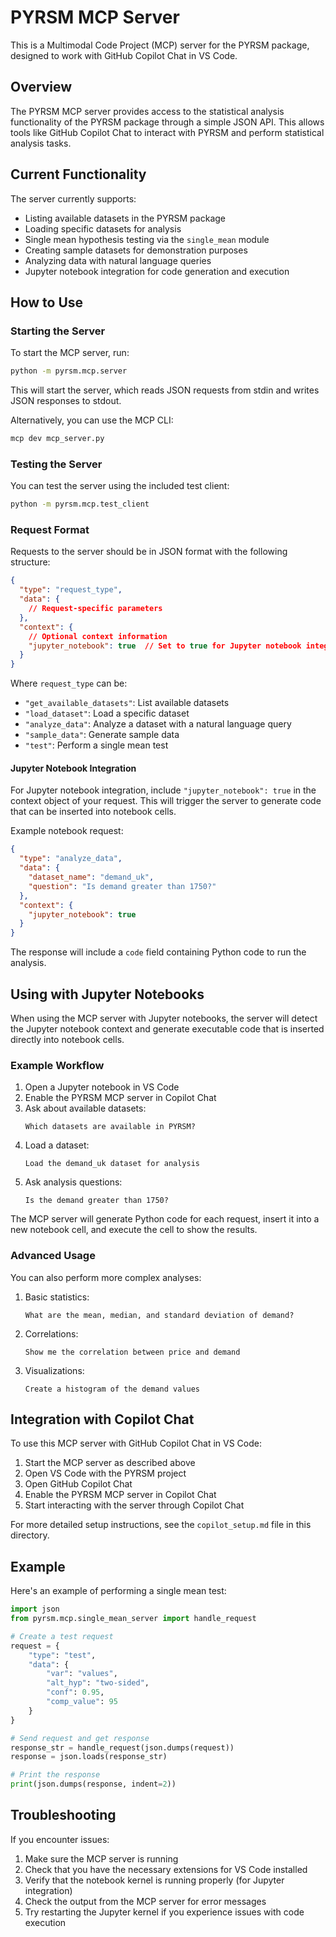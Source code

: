 # PYRSM MCP Server

This is a Multimodal Code Project (MCP) server for the PYRSM package, designed to work with GitHub Copilot Chat in VS Code.

## Overview

The PYRSM MCP server provides access to the statistical analysis functionality of the PYRSM package through a simple JSON API. This allows tools like GitHub Copilot Chat to interact with PYRSM and perform statistical analysis tasks.

## Current Functionality

The server currently supports:

- Listing available datasets in the PYRSM package
- Loading specific datasets for analysis
- Single mean hypothesis testing via the `single_mean` module
- Creating sample datasets for demonstration purposes
- Analyzing data with natural language queries
- Jupyter notebook integration for code generation and execution

## How to Use

### Starting the Server

To start the MCP server, run:

```bash
python -m pyrsm.mcp.server
```

This will start the server, which reads JSON requests from stdin and writes JSON responses to stdout.

Alternatively, you can use the MCP CLI:

```bash
mcp dev mcp_server.py
```

### Testing the Server

You can test the server using the included test client:

```bash
python -m pyrsm.mcp.test_client
```

### Request Format

Requests to the server should be in JSON format with the following structure:

```json
{
  "type": "request_type",
  "data": {
    // Request-specific parameters
  },
  "context": {
    // Optional context information
    "jupyter_notebook": true  // Set to true for Jupyter notebook integration
  }
}
```

Where `request_type` can be:

- `"get_available_datasets"`: List available datasets
- `"load_dataset"`: Load a specific dataset
- `"analyze_data"`: Analyze a dataset with a natural language query
- `"sample_data"`: Generate sample data
- `"test"`: Perform a single mean test

#### Jupyter Notebook Integration

For Jupyter notebook integration, include `"jupyter_notebook": true` in the context object of your request. This will trigger the server to generate code that can be inserted into notebook cells.

Example notebook request:

```json
{
  "type": "analyze_data",
  "data": {
    "dataset_name": "demand_uk",
    "question": "Is demand greater than 1750?"
  },
  "context": {
    "jupyter_notebook": true
  }
}
```

The response will include a `code` field containing Python code to run the analysis.

## Using with Jupyter Notebooks

When using the MCP server with Jupyter notebooks, the server will detect the Jupyter notebook context and generate executable code that is inserted directly into notebook cells.

### Example Workflow

1. Open a Jupyter notebook in VS Code
2. Enable the PYRSM MCP server in Copilot Chat
3. Ask about available datasets:
   ```
   Which datasets are available in PYRSM?
   ```
4. Load a dataset:
   ```
   Load the demand_uk dataset for analysis
   ```
5. Ask analysis questions:
   ```
   Is the demand greater than 1750?
   ```
   
The MCP server will generate Python code for each request, insert it into a new notebook cell, and execute the cell to show the results.

### Advanced Usage

You can also perform more complex analyses:

1. Basic statistics:
   ```
   What are the mean, median, and standard deviation of demand?
   ```

2. Correlations:
   ```
   Show me the correlation between price and demand
   ```

3. Visualizations:
   ```
   Create a histogram of the demand values
   ```

## Integration with Copilot Chat

To use this MCP server with GitHub Copilot Chat in VS Code:

1. Start the MCP server as described above
2. Open VS Code with the PYRSM project
3. Open GitHub Copilot Chat
4. Enable the PYRSM MCP server in Copilot Chat
5. Start interacting with the server through Copilot Chat

For more detailed setup instructions, see the `copilot_setup.md` file in this directory.

## Example

Here's an example of performing a single mean test:

```python
import json
from pyrsm.mcp.single_mean_server import handle_request

# Create a test request
request = {
    "type": "test",
    "data": {
        "var": "values",
        "alt_hyp": "two-sided",
        "conf": 0.95,
        "comp_value": 95
    }
}

# Send request and get response
response_str = handle_request(json.dumps(request))
response = json.loads(response_str)

# Print the response
print(json.dumps(response, indent=2))
```

## Troubleshooting

If you encounter issues:

1. Make sure the MCP server is running
2. Check that you have the necessary extensions for VS Code installed
3. Verify that the notebook kernel is running properly (for Jupyter integration)
4. Check the output from the MCP server for error messages
5. Try restarting the Jupyter kernel if you experience issues with code execution